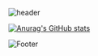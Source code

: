 ![header](https://capsule-render.vercel.app/api?type=wave&color=926bdf&height=300&section=header&text=MinJuBoss%20&fontSize=90&fontColor=fbfbfb)

[![Anurag's GitHub stats](https://github-readme-stats.vercel.app/api?username=MinJu-A)](https://github.com/MinJuBoss/github-readme-stats)

![Footer](https://capsule-render.vercel.app/api?type=waving&color=926bdf&height=200&section=footer)
